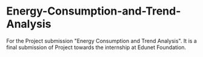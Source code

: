 # Energy-Consumption-and-Trend-Analysis
For the Project submission "Energy Consumption and Trend Analysis".
It is a final submission of Project towards the internship at Edunet Foundation.
